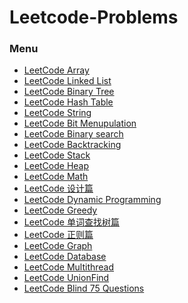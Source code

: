 # Leetcode-Problems
### Menu

- [LeetCode Array]()
- [LeetCode Linked List]()
- [LeetCode Binary Tree]()
- [LeetCode Hash Table]()
- [LeetCode String]()
- [LeetCode Bit Menupulation]()
- [LeetCode Binary search]()
- [LeetCode Backtracking]()
- [LeetCode Stack]()
- [LeetCode Heap]()
- [LeetCode Math]()
- [LeetCode 设计篇]()
- [LeetCode Dynamic Programming]()
- [LeetCode Greedy]()
- [LeetCode 单词查找树篇]()
- [LeetCode 正则篇]()
- [LeetCode Graph]()
- [LeetCode Database](./Database.md)
- [LeetCode Multithread]()
- [LeetCode UnionFind](./UnionFind.md)
- [LeetCode Blind 75 Questions](./Blind75.md)